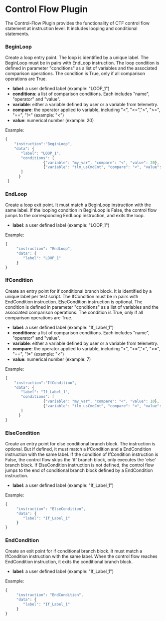 # Control Flow Plugin

The Control-Flow Plugin provides the functionality of CTF control flow statement at instruction level. 
It includes looping and conditional statements. 

### BeginLoop

Create a loop entry point. The loop is identified by a unique label. 
The BeginLoop must be in pairs with EndLoop instruction. The loop condition is defined in parameter "conditions" 
as a list of variables and the associated comparison operations. The condition is True, only 
if all comparison operations are True.
    
- **label**: a user defined label (example: "LOOP_1")
- **conditions**: a list of comparison conditions. Each includes "name", "operator" and "value".
- **variable**: either a variable defined by user or a variable from telemetry.
- **compare**: the operator applied to variable, including "<", "<=",">", ">=", "==", "!="  (example: "<")
- **value**: numerical number (example: 20)

Example:
```javascript
{
    "instruction":"BeginLoop",
    "data": {
       "label": "LOOP_1",
       "conditions": [
                 {"variable": "my_var", "compare": "<", "value": 20},
                 {"variable": "tlm_usCmdCnt", "compare": "<", "value": 7}
       ]
      }
 }
```

### EndLoop

Create a loop exit point. It must match a BeginLoop instruction with the same label. 
If the looping condition in BeginLoop is False, the control flow jumps to the corresponding EndLoop instruction, 
and exits the loop.   

- **label**: a user defined label (example: "LOOP_1")

Example:
```javascript
{
     "instruction": "EndLoop",
     "data": { 
        "label": "LOOP_1" 
     }
}
```

### IfCondition

Create an entry point for if conditional branch block. It is identified by a unique label per test script.
The IfCondition must be in pairs with EndCondition instruction. ElseCondition instruction is optional.
The condition is defined in parameter "conditions" as a list of variables and the associated comparison operations. 
The condition is True, only if all comparison operations are True.   

- **label**: a user defined label (example: "If_Label_1")
- **conditions**: a list of comparison conditions. Each includes "name", "operator" and "value".
- **variable**: either a variable defined by user or a variable from telemetry.
- **compare**: the operator applied to variable, including "<", "<=",">", ">=", "==", "!="  (example: "<")
- **value**: numerical number (example: 7)

Example:
```javascript
{
    "instruction":"IfCondition",
    "data": {
       "label": "If_Label_1",
       "conditions": [
                 {"variable": "my_var", "compare": "<", "value": 10},
                 {"variable": "tlm_usCmdCnt", "compare": "<", "value": 7}
       ]
      }
}
```

### ElseCondition

Create an entry point for else conditional branch block. The instruction is optional. But if defined, 
it must match a IfCondition and a EndCondition instruction with the same label. 
If the condition of IfCondition instruction is False, the control flow skips the 'if' branch block,
only executes the 'else' branch block. If ElseCondition instruction is not defined,
the control flow jumps to the end of conditional branch block defined by a EndCondition instruction.

- **label**: a user defined label (example: "If_Label_1")

Example:
```javascript
{
     "instruction": "ElseCondition",
     "data": { 
        "label": "If_Label_1" 
     }
}
```

### EndCondition

Create an exit point for if conditional branch block. It must match a IfCondition instruction with the same label. 
When the control flow reaches EndCondition instruction, it exits the conditional branch block.   

- **label**: a user defined label (example: "If_Label_1")

Example:
```javascript
{
     "instruction": "EndCondition",
     "data": { 
        "label": "If_Label_1" 
     }
}
```
